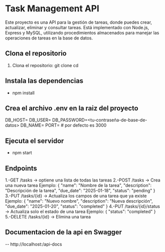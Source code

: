 # Task Management API
Este proyecto es una API para la gestión de tareas, donde puedes crear, actualizar, eliminar y consultar tareas. Está implementado con Node.js, Express y MySQL, utilizando procedimientos almacenados para manejar las operaciones de tareas en la base de datos.

## Clona el repositorio
1. Clona el repositorio:
   git clone <url-del-repositorio>
   cd <nombre-del-repositorio>

## Instala las dependencias
- npm install

## Crea el archivo .env en la raiz del proyecto
DB_HOST=<tu-host-de-base-de-datos>
DB_USER=<tu-usuario-de-base-de-datos>
DB_PASSWORD=<tu-contraseña-de-base-de-datos>
DB_NAME=<tu-nombre-de-base-de-datos>
PORT=<puerto-del-servidor>  # por defecto es 3000

## Ejecuta el servidor
- npm start

## Endpoints
1.-GET /tasks -> optiene una lista de todas las tareas
2.-POST /tasks -> Crea una nueva tarea
   Ejemplo:
      {
         "name": "Nombre de la tarea",
         "description": "Descripción de la tarea",
         "due_date": "2025-01-18",
         "status": "pending"
      }
3.-PUT /tasks/{id} -> Actualiza los campos de una tarea que ya existe
   Ejemplo:
      {
         "name": "Nuevo nombre",
         "description": "Nueva descripción",
         "due_date": "2025-01-20",
         "status": "completed"
      }
4.-PUT /tasks/{id}/status -> Actualiza solo el estado de una tarea
   Ejemplo:
      {
         "status": "completed"
      }
5.-DELETE /tasks/{id} -> Elimina una tarea


## Documentacion de la api en Swagger
-- http://localhost:<puerto-del-servidor>/api-docs






